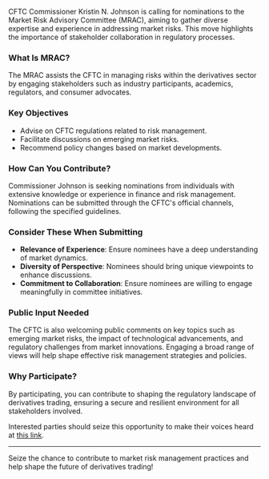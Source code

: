 CFTC Commissioner Kristin N. Johnson is calling for nominations to the Market Risk Advisory Committee (MRAC), aiming to gather diverse expertise and experience in addressing market risks. This move highlights the importance of stakeholder collaboration in regulatory processes.

### What Is MRAC?
The MRAC assists the CFTC in managing risks within the derivatives sector by engaging stakeholders such as industry participants, academics, regulators, and consumer advocates.

### Key Objectives
- Advise on CFTC regulations related to risk management.
- Facilitate discussions on emerging market risks.
- Recommend policy changes based on market developments.

### How Can You Contribute?
Commissioner Johnson is seeking nominations from individuals with extensive knowledge or experience in finance and risk management. Nominations can be submitted through the CFTC's official channels, following the specified guidelines.

### Consider These When Submitting
- **Relevance of Experience**: Ensure nominees have a deep understanding of market dynamics.
- **Diversity of Perspective**: Nominees should bring unique viewpoints to enhance discussions.
- **Commitment to Collaboration**: Ensure nominees are willing to engage meaningfully in committee initiatives.

### Public Input Needed
The CFTC is also welcoming public comments on key topics such as emerging market risks, the impact of technological advancements, and regulatory challenges from market innovations. Engaging a broad range of views will help shape effective risk management strategies and policies.

### Why Participate?
By participating, you can contribute to shaping the regulatory landscape of derivatives trading, ensuring a secure and resilient environment for all stakeholders involved.

Interested parties should seize this opportunity to make their voices heard at [this link](https://chain-base.xyz/cftc-commissioner-kristin-n-johnson-seeks-nominations-for-market-risk-advisory-committee-membership).

---

Seize the chance to contribute to market risk management practices and help shape the future of derivatives trading!